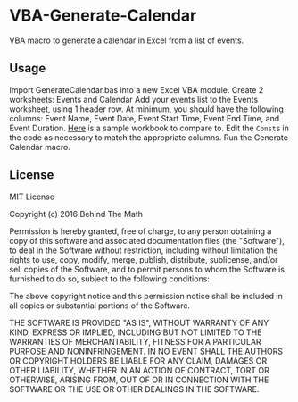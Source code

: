 # VBA-Generate-Calendar
VBA macro to generate a calendar in Excel from a list of events.

Usage
-----

Import GenerateCalendar.bas into a new Excel VBA module.
Create 2 worksheets: Events and Calendar
Add your events list to the Events worksheet, using 1 header row. At minimum, you should have the following columns: Event Name, Event Date, Event Start Time, Event End Time, and Event Duration. [Here](https://docs.google.com/spreadsheets/d/13nmTGkXFL6PW17H03rXzOU6fHmeSnu-SOFysATPxFBQ/edit?usp=sharing) is a sample workbook to compare to.
Edit the `Const`s in the code as necessary to match the appropriate columns.
Run the Generate Calendar macro.

License
-------

MIT License

Copyright (c) 2016 Behind The Math

Permission is hereby granted, free of charge, to any person obtaining a copy of this software and associated documentation files (the "Software"), to deal in the Software without restriction, including without limitation the rights to use, copy, modify, merge, publish, distribute, sublicense, and/or sell copies of the Software, and to permit persons to whom the Software is furnished to do so, subject to the following conditions:

The above copyright notice and this permission notice shall be included in all copies or substantial portions of the Software.

THE SOFTWARE IS PROVIDED "AS IS", WITHOUT WARRANTY OF ANY KIND, EXPRESS OR IMPLIED, INCLUDING BUT NOT LIMITED TO THE WARRANTIES OF MERCHANTABILITY, FITNESS FOR A PARTICULAR PURPOSE AND NONINFRINGEMENT. IN NO EVENT SHALL THE AUTHORS OR COPYRIGHT HOLDERS BE LIABLE FOR ANY CLAIM, DAMAGES OR OTHER LIABILITY, WHETHER IN AN ACTION OF CONTRACT, TORT OR OTHERWISE, ARISING FROM, OUT OF OR IN CONNECTION WITH THE SOFTWARE OR THE USE OR OTHER DEALINGS IN THE SOFTWARE.